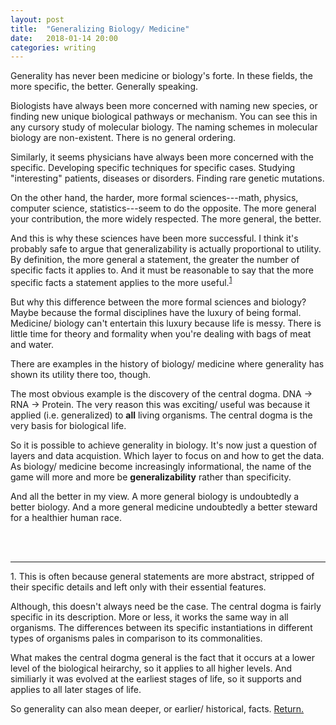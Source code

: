 ```yaml
---
layout: post
title:  "Generalizing Biology/ Medicine"
date:   2018-01-14 20:00 
categories: writing 
---
```


Generality has never been medicine or biology's forte. In these fields, the more 
specific, the better. Generally speaking. 

Biologists have always been more concerned with naming new species, or finding new unique 
biological pathways or mechanism. You can see this in any cursory study of molecular biology. 
The naming schemes in molecular biology are non-existent. There is no general ordering.  

Similarly, it seems physicians have always been more concerned with the specific. Developing 
specific techniques for specific cases. Studying "interesting" patients, diseases or disorders.
Finding rare genetic mutations. 

On the other hand, the harder, more formal sciences---math, physics, computer science, statistics---seem 
to do the opposite. The more general your contribution, the more widely respected. The more general, 
the better. 

And this is why these sciences have been more successful. I think it's probably safe to argue that 
generalizability is actually proportional to utility. By definition, the more general a statement, the 
greater the number of specific facts it applies to. And it must be reasonable to say that the more 
specific facts a statement applies to the more useful.<sup id="a1">[1](#f1)</sup>

But why this difference between the more formal sciences and biology? Maybe because the formal disciplines 
have the luxury of being formal. Medicine/ biology can't entertain this luxury because life is messy. There 
is little time for theory and formality when you're dealing with bags of meat and water. 

There are examples in the history of biology/ medicine where generality has shown its utility there too, 
though.  

The most obvious example is the discovery of the central dogma. DNA -> RNA -> Protein. The very reason 
this was exciting/ useful was because it applied (i.e. generalized) to **all** living organisms. 
The central dogma is the very basis for biological life. 

So it is possible to achieve generality in biology. It's now just a question of layers and data acquistion. 
Which layer to focus on and how to get the data. As biology/ medicine become increasingly informational, 
the name of the game will more and more be **generalizability** rather than specificity.    

And all the better in my view. A more general biology is undoubtedly a better biology. And a more general
medicine undoubtedly a better steward for a healthier human race.    



<br>
<br>

------- 

<a name="f1">1.</a> This is often because general statements are more abstract, stripped of their specific 
details and left only with their essential features. 

Although, this doesn't always need be the case. The central dogma is fairly specific in its description. 
More or less, it works the same way in all organisms. The differences between its specific instantiations
in different types of organisms pales in comparison to its commonalities. 

What makes the central dogma general is the fact that it occurs at a lower level of the biological
heirarchy, so it applies to all higher levels. And similiarly it was evolved at the earliest stages 
of life, so it supports and applies to all later stages of life.

So generality can also mean deeper, or earlier/ historical, facts. [Return.](#a1)


